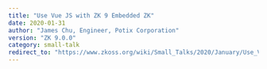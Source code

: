 ```yaml
---
title: "Use Vue JS with ZK 9 Embedded ZK"
date: 2020-01-31
author: "James Chu, Engineer, Potix Corporation"
version: "ZK 9.0.0"
category: small-talk
redirect_to: "https://www.zkoss.org/wiki/Small_Talks/2020/January/Use_VueJS_With_ZK9_EmbeddedZK"
---
```

